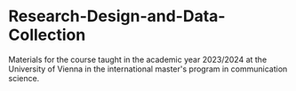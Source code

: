 # Research-Design-and-Data-Collection
Materials for the course taught in the academic year 2023/2024 at the University of Vienna in the international master's program in communication science.
